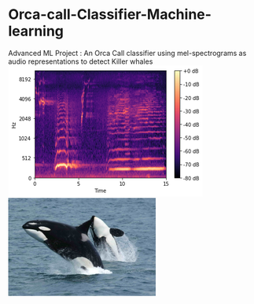 # Orca-call-Classifier-Machine-learning
Advanced ML Project : An Orca Call classifier using mel-spectrograms as audio representations to detect Killer whales
![mel-spectrograms](https://github.com/rohankrgupta/Orca-call-Classifier-Machine-learning/blob/main/download.png)
![](https://github.com/rohankrgupta/Orca-call-Classifier-Machine-learning/blob/main/Killerwhales_jumping%20(1).png)
